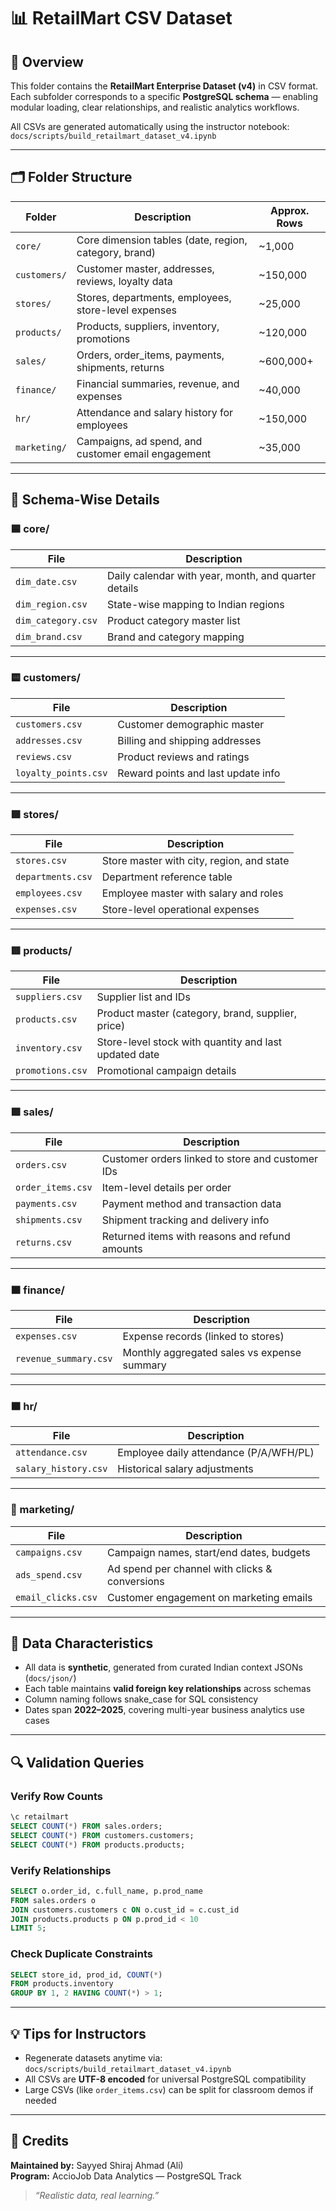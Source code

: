 # 📊 RetailMart CSV Dataset

## 📘 Overview
This folder contains the **RetailMart Enterprise Dataset (v4)** in CSV format.  
Each subfolder corresponds to a specific **PostgreSQL schema** — enabling modular loading, clear relationships, and realistic analytics workflows.

All CSVs are generated automatically using the instructor notebook:
`docs/scripts/build_retailmart_dataset_v4.ipynb`

---

## 🗂️ Folder Structure

| Folder | Description | Approx. Rows |
|---------|--------------|---------------|
| `core/` | Core dimension tables (date, region, category, brand) | ~1,000 |
| `customers/` | Customer master, addresses, reviews, loyalty data | ~150,000 |
| `stores/` | Stores, departments, employees, store-level expenses | ~25,000 |
| `products/` | Products, suppliers, inventory, promotions | ~120,000 |
| `sales/` | Orders, order_items, payments, shipments, returns | ~600,000+ |
| `finance/` | Financial summaries, revenue, and expenses | ~40,000 |
| `hr/` | Attendance and salary history for employees | ~150,000 |
| `marketing/` | Campaigns, ad spend, and customer email engagement | ~35,000 |

---

## 🧩 Schema-Wise Details

### 🟦 core/
| File | Description |
|------|--------------|
| `dim_date.csv` | Daily calendar with year, month, and quarter details |
| `dim_region.csv` | State-wise mapping to Indian regions |
| `dim_category.csv` | Product category master list |
| `dim_brand.csv` | Brand and category mapping |

---

### 🟨 customers/
| File | Description |
|------|--------------|
| `customers.csv` | Customer demographic master |
| `addresses.csv` | Billing and shipping addresses |
| `reviews.csv` | Product reviews and ratings |
| `loyalty_points.csv` | Reward points and last update info |

---

### 🟩 stores/
| File | Description |
|------|--------------|
| `stores.csv` | Store master with city, region, and state |
| `departments.csv` | Department reference table |
| `employees.csv` | Employee master with salary and roles |
| `expenses.csv` | Store-level operational expenses |

---

### 🟥 products/
| File | Description |
|------|--------------|
| `suppliers.csv` | Supplier list and IDs |
| `products.csv` | Product master (category, brand, supplier, price) |
| `inventory.csv` | Store-level stock with quantity and last updated date |
| `promotions.csv` | Promotional campaign details |

---

### 🟪 sales/
| File | Description |
|------|--------------|
| `orders.csv` | Customer orders linked to store and customer IDs |
| `order_items.csv` | Item-level details per order |
| `payments.csv` | Payment method and transaction data |
| `shipments.csv` | Shipment tracking and delivery info |
| `returns.csv` | Returned items with reasons and refund amounts |

---

### 🟧 finance/
| File | Description |
|------|--------------|
| `expenses.csv` | Expense records (linked to stores) |
| `revenue_summary.csv` | Monthly aggregated sales vs expense summary |

---

### 🟫 hr/
| File | Description |
|------|--------------|
| `attendance.csv` | Employee daily attendance (P/A/WFH/PL) |
| `salary_history.csv` | Historical salary adjustments |

---

### 🩵 marketing/
| File | Description |
|------|--------------|
| `campaigns.csv` | Campaign names, start/end dates, budgets |
| `ads_spend.csv` | Ad spend per channel with clicks & conversions |
| `email_clicks.csv` | Customer engagement on marketing emails |

---

## 🧠 Data Characteristics
- All data is **synthetic**, generated from curated Indian context JSONs (`docs/json/`)  
- Each table maintains **valid foreign key relationships** across schemas  
- Column naming follows snake_case for SQL consistency  
- Dates span **2022–2025**, covering multi-year business analytics use cases

---

## 🔍 Validation Queries

### Verify Row Counts
```sql
\c retailmart
SELECT COUNT(*) FROM sales.orders;
SELECT COUNT(*) FROM customers.customers;
SELECT COUNT(*) FROM products.products;
```

### Verify Relationships
```sql
SELECT o.order_id, c.full_name, p.prod_name
FROM sales.orders o
JOIN customers.customers c ON o.cust_id = c.cust_id
JOIN products.products p ON p.prod_id < 10
LIMIT 5;
```

### Check Duplicate Constraints
```sql
SELECT store_id, prod_id, COUNT(*)
FROM products.inventory
GROUP BY 1, 2 HAVING COUNT(*) > 1;
```

---

## 💡 Tips for Instructors
- Regenerate datasets anytime via:  
  `docs/scripts/build_retailmart_dataset_v4.ipynb`  
- All CSVs are **UTF-8 encoded** for universal PostgreSQL compatibility  
- Large CSVs (like `order_items.csv`) can be split for classroom demos if needed  

---

## 🧾 Credits
**Maintained by:** Sayyed Shiraj Ahmad (Ali)  
**Program:** AccioJob Data Analytics — PostgreSQL Track  

> _“Realistic data, real learning.”_
